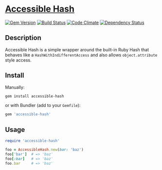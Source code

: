 # [Accessible Hash](http://cprussin.net/accessible-hash)

[![Gem Version](https://badge.fury.io/rb/accessible-hash.svg)](http://rubygems.org/gems/accessible-hash) [![Build Status](https://api.travis-ci.org/cprussin/accessible-hash.svg?branch=master)](https://travis-ci.org/cprussin/accessible-hash) [![Code Climate](https://codeclimate.com/github/cprussin/accessible-hash.png)](https://codeclimate.com/github/cprussin/accessible-hash) [![Dependency Status](https://gemnasium.com/cprussin/accessible-hash.svg)](https://gemnasium.com/cprussin/accessible-hash)

## Description

Accessible Hash is a simple wrapper around the built-in Ruby Hash that behaves
like a `HashWithIndifferentAccess` and also allows `object.attribute` style
access.

## Install

Manually:

```bash
gem install accessible-hash
```

or with Bundler (add to your `Gemfile`):

```ruby
gem 'accessible-hash'
```

## Usage

```ruby
require 'accessible-hash'

foo = AccessibleHash.new(bar: 'baz')
foo['bar']  # => 'baz'
foo[:bar]   # => 'baz'
foo.bar     # => 'baz'
```
